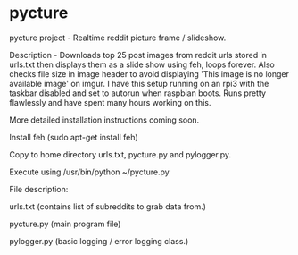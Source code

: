 # pycture
pycture project - Realtime reddit picture frame / slideshow.


Description - Downloads top 25 post images from reddit urls stored in urls.txt then displays them as a slide show using feh, loops forever. Also checks file size in image header to avoid displaying 'This image is no longer available image' on imgur. I have this setup running on an rpi3 with the taskbar disabled and set to autorun when raspbian boots. Runs pretty flawlessly and have spent many hours working on this.

More detailed installation instructions coming soon.

Install feh (sudo apt-get install feh)

Copy to home directory urls.txt, pycture.py and pylogger.py.

Execute using /usr/bin/python ~/pycture.py

File description:


urls.txt (contains list of subreddits to grab data from.)


pycture.py (main program file)


pylogger.py (basic logging / error logging class.)
